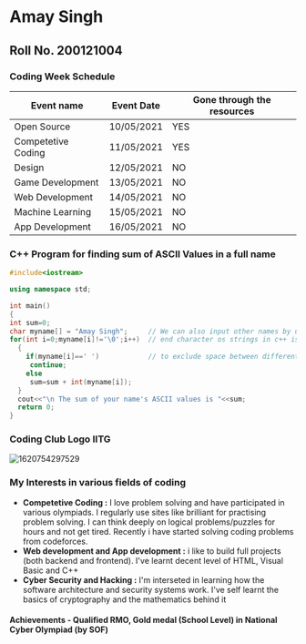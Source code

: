 # Amay Singh

## Roll No. 200121004

### Coding Week Schedule

|Event name|Event Date|Gone through the resources|
|---|---|---|
|Open Source|10/05/2021|YES|
|Competetive Coding|11/05/2021|YES|
|Design|12/05/2021|NO|
|Game Development|13/05/2021|NO|
|Web Development|14/05/2021|NO|
|Machine Learning|15/05/2021|NO|
|App Development|16/05/2021|NO|

### C++ Program for finding sum of ASCII Values in a full name

```c++
#include<iostream>

using namespace std;

int main()
{
int sum=0;
char myname[] = "Amay Singh";     // We can also input other names by using functions like cin, getline etc
for(int i=0;myname[i]!='\0';i++)  // end character os strings in c++ is \0
  {
    if(myname[i]==' ')            // to exclude space between different parts of name
     continue;
    else
     sum=sum + int(myname[i]);
  }
  cout<<"\n The sum of your name's ASCII values is "<<sum;
  return 0;
}
```

### Coding Club Logo IITG

![1620754297529](https://user-images.githubusercontent.com/81303703/117859650-e7529480-b2ac-11eb-9f43-786ea53a559b.png)

### My Interests in various fields of coding

* __Competetive Coding :__ I love problem solving and have participated in various olympiads. I regularly use sites like brilliant for practising problem solving. I can think deeply on logical problems/puzzles for hours and not get tired. Recently i have started solving coding problems from codeforces.
* __Web development and App development :__ i like to build full projects (both backend and frontend). I've learnt decent level of HTML, Visual Basic and C++
* __Cyber Security and Hacking :__ I'm interseted in learning how the software architecture and security systems work. I've self learnt the basics of cryptography and the mathematics behind it

#### Achievements - Qualified RMO, Gold medal (School Level) in National Cyber Olympiad (by SOF)
